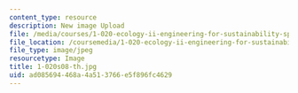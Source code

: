 ```yaml
---
content_type: resource
description: New image Upload
file: /media/courses/1-020-ecology-ii-engineering-for-sustainability-spring-2008/ad085694468a4a513766e5f896fc4629_1-020s08-th.jpg
file_location: /coursemedia/1-020-ecology-ii-engineering-for-sustainability-spring-2008/ad085694468a4a513766e5f896fc4629_1-020s08-th.jpg
file_type: image/jpeg
resourcetype: Image
title: 1-020s08-th.jpg
uid: ad085694-468a-4a51-3766-e5f896fc4629
---
```

